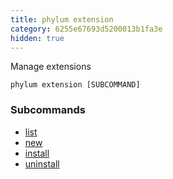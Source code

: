 ```yaml
---
title: phylum extension
category: 6255e67693d5200013b1fa3e
hidden: true
---
```


Manage extensions

```
phylum extension [SUBCOMMAND]
```

### Subcommands

* [list](https://docs.phylum.io/docs/phylum_extension_list)
* [new](https://docs.phylum.io/docs/phylum_extension_new)
* [install](https://docs.phylum.io/docs/phylum_extension_install)
* [uninstall](https://docs.phylum.io/docs/phylum_extension_uninstall)
